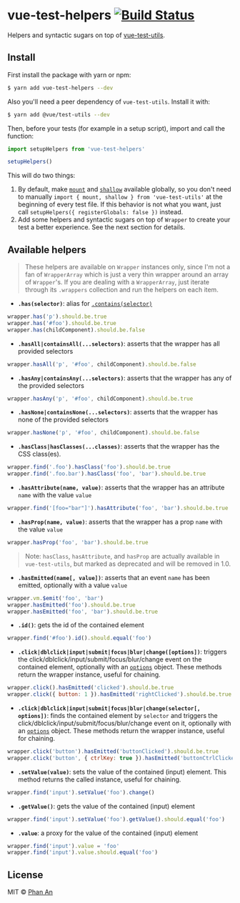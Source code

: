 # vue-test-helpers [![Build Status](https://travis-ci.org/phanan/vue-test-helpers.svg?branch=master)](https://travis-ci.org/phanan/vue-test-helpers)

Helpers and syntactic sugars on top of [vue-test-utils](https://github.com/vuejs/vue-test-utils).

## Install

First install the package with yarn or npm:

```bash
$ yarn add vue-test-helpers --dev
```

Also you'll need a peer dependency of `vue-test-utils`. Install it with:

```bash
$ yarn add @vue/test-utils --dev
```

Then, before your tests (for example in a setup script), import and call the function:

```js
import setupHelpers from 'vue-test-helpers'

setupHelpers()
```

This will do two things:

1. By default, make [`mount`](https://vue-test-utils.vuejs.org/en/api/mount.html) and [`shallow`](https://vue-test-utils.vuejs.org/en/api/shallow.html) available globally, so you don't need to manually `import { mount, shallow } from 'vue-test-utils'` at the beginning of every test file. If this behavior is not what you want, just call `setupHelpers({ registerGlobals: false })` instead.
2. Add some helpers and syntactic sugars on top of `Wrapper` to create your test a better experience. See the next section for details.

## Available helpers

> These helpers are available on `Wrapper` instances only, since I'm not a fan of `WrapperArray` which is just a very thin wrapper around an array of `Wrapper`'s. If you are dealing with a `WrapperArray`, just iterate through its `.wrappers` collection and run the helpers on each item.

* **`.has(selector)`**: alias for [`.contains(selector)`](https://vue-test-utils.vuejs.org/en/api/wrapper/contains.html)
```js
wrapper.has('p').should.be.true
wrapper.has('#foo').should.be.true
wrapper.has(childComponent).should.be.false
```
* **`.hasAll|containsAll(...selectors)`**: asserts that the wrapper has all provided selectors
```js
wrapper.hasAll('p', '#foo', childComponent).should.be.false
```
* **`.hasAny|containsAny(...selectors)`**: asserts that the wrapper has any of the provided selectors
```js
wrapper.hasAny('p', '#foo', childComponent).should.be.true
```
* **`.hasNone|containsNone(...selectors)`**: asserts that the wrapper has none of the provided selectors
```js
wrapper.hasNone('p', '#foo', childComponent).should.be.false
```
* **`.hasClass|hasClasses(...classes)`**: asserts that the wrapper has the CSS class(es).
```js
wrapper.find('.foo').hasClass('foo').should.be.true
wrapper.find('.foo.bar').hasClass('foo', 'bar').should.be.true
```
* **`.hasAttribute(name, value)`**: asserts that the wrapper has an attribute `name` with the value `value`
```js
wrapper.find('[foo="bar"]').hasAttribute('foo', 'bar').should.be.true
```
* **`.hasProp(name, value)`**: asserts that the wrapper has a prop `name` with the value `value`
```js
wrapper.hasProp('foo', 'bar').should.be.true
```
> Note: `hasClass`, `hasAttribute`, and `hasProp` are actually available in `vue-test-utils`, but marked as deprecated and will be removed in 1.0.
* **`.hasEmitted(name[, value])`**: asserts that an event `name` has been emitted, optionally with a value `value`
```js
wrapper.vm.$emit('foo', 'bar')
wrapper.hasEmitted('foo').should.be.true
wrapper.hasEmitted('foo', 'bar').should.be.true
```
* **`.id()`**: gets the id of the contained element
```js
wrapper.find('#foo').id().should.equal('foo')
```
* **`.click|dblclick|input|submit|focus|blur|change([options])`**: triggers the click/dblclick/input/submit/focus/blur/change event on the contained element, optionally with an [`options`](https://vue-test-utils.vuejs.org/en/guides/dom-events.html#options) object. These methods return the wrapper instance, useful for chaining.
```js
wrapper.click().hasEmitted('clicked').should.be.true
wrapper.click({ button: 1 }).hasEmitted('rightClicked').should.be.true
```
* **`.click|dblclick|input|submit|focus|blur|change(selector[, options])`**: finds the contained element by `selector` and triggers the click/dblclick/input/submit/focus/blur/change event on it, optionally with an [`options`](https://vue-test-utils.vuejs.org/en/guides/dom-events.html#options) object. These methods return the wrapper instance, useful for chaining.
```js
wrapper.click('button').hasEmitted('buttonClicked').should.be.true
wrapper.click('button', { ctrlKey: true }).hasEmitted('buttonCtrlClicked').should.be.true
```
* **`.setValue(value)`**: sets the value of the contained (input) element. This method returns the called instance, useful for chaining.
```js
wrapper.find('input').setValue('foo').change()
```
* **`.getValue()`**: gets the value of the contained (input) element
```js
wrapper.find('input').setValue('foo').getValue().should.equal('foo')
```
* **`.value`**: a proxy for the value of the contained (input) element
```js
wrapper.find('input').value = 'foo'
wrapper.find('input').value.should.equal('foo')
```

## License

MIT © [Phan An](https://phanan.net)
